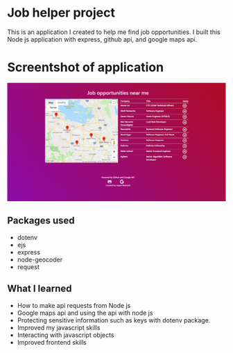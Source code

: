 # Job helper project
This is an application I created to help me find job opportunities.
I built this Node js application with express, github api, and google maps api.
# Screentshot of application
![](job_helper.PNG)
## Packages used
* dotenv
* ejs
* express
* node-geocoder
* request

## What I learned
* How to make api requests from Node js
* Google maps api and using the api with node js
* Protecting sensitive information such as keys with dotenv package.
* Improved my javascript skills
* Interacting with javascript objects
* Improved frontend skills
